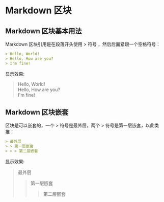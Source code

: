 # Markdown 区块
## Markdown 区块基本用法
Markdown 区块引用是在段落开头使用 > 符号 ，然后后面紧跟一个空格符号：
```markdown
> Hello, World!
> Hello, How are you?
> I'm fine!
```
显示效果:
> Hello, World!  
> Hello, How are you?  
> I'm fine!

## Markdown 区块嵌套
区块是可以嵌套的，一个 > 符号是最外层，两个 > 符号是第一层嵌套，以此类推：
```markdown
> 最外层
> > 第一层嵌套
> > > 第二层嵌套
```
显示效果:
> 最外层
>> 第一层嵌套
>>> 第二层嵌套
